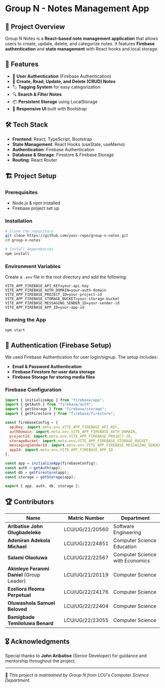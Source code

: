 # Group N - Notes Management App

## 📌 Project Overview
Group N Notes is a **React-based note management application** that allows users to create, update, delete, and categorize notes. It features **Firebase authentication** and **state management** with React hooks and local storage.

## 🚀 Features
- 🔐 **User Authentication** (Firebase Authentication)
- 📝 **Create, Read, Update, and Delete (CRUD) Notes**
- 🏷 **Tagging System** for easy categorization
- 🔍 **Search & Filter Notes**
- 📦 **Persistent Storage** using LocalStorage
- 🎨 **Responsive UI** built with Bootstrap

## 🛠 Tech Stack
- **Frontend**: React, TypeScript, Bootstrap
- **State Management**: React Hooks (useState, useMemo)
- **Authentication**: Firebase Authentication
- **Database & Storage**: Firestore & Firebase Storage
- **Routing**: React Router

## 🏗 Project Setup

### Prerequisites
- Node.js & npm installed
- Firebase project set up

### Installation
```sh
# Clone the repository
git clone https://github.com/your-repo/group-n-notes.git
cd group-n-notes

# Install dependencies
npm install
```

### Environment Variables
Create a `.env` file in the root directory and add the following:
```env
VITE_APP_FIREBASE_API_KEY=your-api-key
VITE_APP_FIREBASE_AUTH_DOMAIN=your-auth-domain
VITE_APP_FIREBASE_PROJECT_ID=your-project-id
VITE_APP_FIREBASE_STORAGE_BUCKET=your-storage-bucket
VITE_APP_FIREBASE_MESSAGING_SENDER_ID=your-sender-id
VITE_APP_FIREBASE_APP_ID=your-app-id
```

### Running the App
```sh
npm start
```

## 🔑 Authentication (Firebase Setup)
We used Firebase Authentication for user login/signup. The setup includes:
- **Email & Password Authentication**
- **Firebase Firestore for user data storage**
- **Firebase Storage for storing media files**

### Firebase Configuration
```js
import { initializeApp } from "firebase/app";
import { getAuth } from "firebase/auth";
import { getStorage } from "firebase/storage";
import { getFirestore } from "firebase/firestore";

const firebaseConfig = {
  apiKey: import.meta.env.VITE_APP_FIREBASE_API_KEY,
  authDomain: import.meta.env.VITE_APP_FIREBASE_AUTH_DOMAIN,
  projectId: import.meta.env.VITE_APP_FIREBASE_PROJECT_ID,
  storageBucket: import.meta.env.VITE_APP_FIREBASE_STORAGE_BUCKET,
  messagingSenderId: import.meta.env.VITE_APP_FIREBASE_MESSAGING_SENDER_ID,
  appId: import.meta.env.VITE_APP_FIREBASE_APP_ID
};

const app = initializeApp(firebaseConfig);
const auth = getAuth(app);
const db = getFirestore(app);
const storage = getStorage(app);

export { app, auth, db, storage };
```

## 🏆 Contributors
| Name | Matric Number | Department |
|-----------------------------|-----------------|------------------------------|
| **Aribatise John Olugbadeleke** | LCU/UG/21/20560 | Software Engineering |
| **Adeniran Adekola Michael** | LCU/UG/22/24851 | Computer Science Education |
| **Salami Olaoluwa** | LCU/UG/22/22567 | Computer Science with Economics |
| **Akinleye Feranmi Daniel** (Group Leader) | LCU/UG/21/20119 | Computer Science |
| **Ezeliora Ifeoma Perpetual** | LCU/UG/22/24176 | Computer Science |
| **Oluwashola Samuel Beloved** | LCU/UG/22/22404 | Computer Science |
| **Bamigbade Temiloluwa Benard** | LCU/UG/22/23055 | Computer Science |

## 🎖 Acknowledgments
Special thanks to **John Aribatise** (Senior Developer) for guidance and mentorship throughout the project.

---
📌 *This project is maintained by Group N from LCU's Computer Science Department.*


